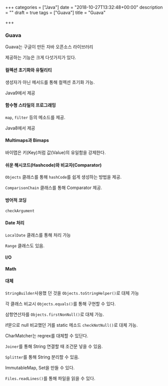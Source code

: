 +++
categories = ["Java"]
date = "2018-10-27T13:32:48+00:00"
description = ""
draft = true
tags = ["Guava"]
title = "Guava"

+++
### Guava

Guava는 구글이 만든 자바 오픈소스 라이브러리

제공하는 기능은 크게 다섯가지가 있다.

#### 컬렉션 초기화와 유틸리티

생성자가 아닌 메서드를 통해 컬렉션 초기화 가능.

Java9에서 제공

#### 함수형 스타일의 프로그래밍

`map`, `filter` 등의 메소드를 제공.

Java8에서 제공

#### Multimaps과 Bimaps

바이맵은 키(Key)처럼 값(Value)의 유일함을 강제한다.

#### 쉬운 해시코드(Hashcode)와 비교자(Comparator)

`Objects` 클래스를 통해 `hashCode`를 쉽게 생성하는 방법을 제공.

`ComparisonChain` 클래스를 통해 Comparator 제공.

#### 방어적 코딩

`checkArgument`

#### Date 처리

`LocalDate` 클래스를 통해 처리 가능

`Range` 클래스도 있음.

#### I/O

#### Math

#### 대체

`StringBuilder`사용했 던 것을 `Objects.toStringHelper()`로 대체 가능

각 클래스 비교시 `Objects.equals()`를 통해 구현할 수 있다.

삼항연산자를 `Objects.firstNonNull()`로 대체 가능.

if문으로 null 비교했던 거를 static 메소드 `checkNotNull()`로 대체 가능.

CharMatcher는 regrex를 대체할 수 있단다.

`Joiner`를 통해 String 연결할 때 조건문 넣을 수 있음.

`Splitter`를 통해 String 분리할 수 있음.

ImmutableMap, Set을 만들 수 있다.

`Files.readLines()`를 통해 파일을 읽을 수 있다.